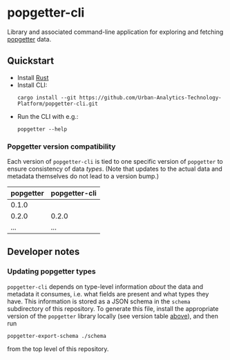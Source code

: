 # popgetter-cli

Library and associated command-line application for exploring and fetching [popgetter](https://github.com/Urban-Analytics-Technology-Platform/popgetter) data.

## Quickstart

- Install [Rust](https://www.rust-lang.org/tools/install)
- Install CLI:
  ```shell
  cargo install --git https://github.com/Urban-Analytics-Technology-Platform/popgetter-cli.git
  ```
- Run the CLI with e.g.:
  ```shell
  popgetter --help
  ```

### Popgetter version compatibility

Each version of `popgetter-cli` is tied to one specific version of `popgetter` to ensure consistency of data _types_.
(Note that updates to the actual data and metadata themselves do not lead to a version bump.)

| popgetter | popgetter-cli |
| --------- | ------------- |
| 0.1.0     |          |
| 0.2.0     | 0.2.0         |
| ...       | ...           |

## Developer notes

### Updating popgetter types

`popgetter-cli` depends on type-level information _about_ the data and metadata it consumes, i.e. what fields are present and what types they have.
This information is stored as a JSON schema in the `schema` subdirectory of this repository.
To generate this file, install the appropriate version of the `popgetter` library locally (see version table [above](#popgetter-version-compatibility)), and then run

```
popgetter-export-schema ./schema
```

from the top level of this repository.

